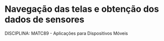 # Navegação das telas e obtenção dos dados de sensores 
DISCIPLINA: MATC89 - Aplicações para Dispositivos Móveis
